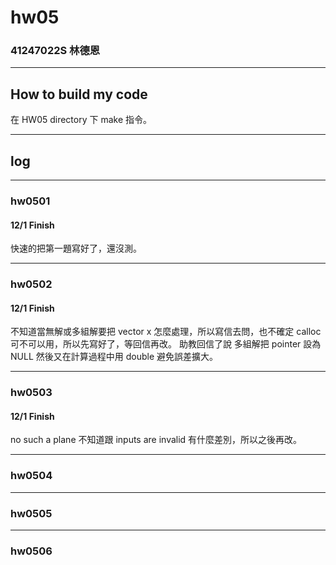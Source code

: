 hw05
===

### 41247022S 林德恩

---

## How to build my code
在 HW05 directory 下 make 指令。

---

## log

---

### hw0501

#### 12/1 Finish
快速的把第一題寫好了，還沒測。

----

### hw0502

#### 12/1 Finish
不知道當無解或多組解要把 vector x 怎麼處理，所以寫信去問，也不確定 calloc 可不可以用，所以先寫好了，等回信再改。
助教回信了說 多組解把 pointer 設為 NULL
然後又在計算過程中用 double 避免誤差擴大。

----

### hw0503

#### 12/1 Finish
no such a plane 不知道跟 inputs are invalid 有什麼差別，所以之後再改。


----

### hw0504

----

### hw0505

----

### hw0506